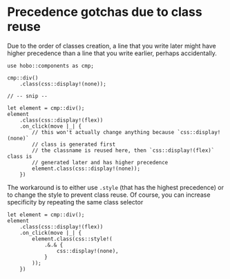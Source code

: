 # Precedence gotchas due to class reuse

Due to the order of classes creation, a line that you write later might have higher precedence than a line that you write earlier, perhaps accidentally.

```rust,noplaypen
use hobo::components as cmp;

cmp::div()
	.class(css::display!(none));

// -- snip --

let element = cmp::div();
element
	.class(css::display!(flex))
	.on_click(move |_| {
		// this won't actually change anything because `css::display!(none)`
		// class is generated first
		// the classname is reused here, then `css::display!(flex)` class is
		// generated later and has higher precedence
		element.class(css::display!(none));
	})
```

The workaround is to either use `.style` (that has the highest precedence) or to change the style to prevent class reuse. Of course, you can increase specificity by repeating the same class selector

```rust,noplaypen
let element = cmp::div();
element
	.class(css::display!(flex))
	.on_click(move |_| {
		element.class(css::style!(
			.&.& {
				css::display!(none),
			}
		));
	})
```
